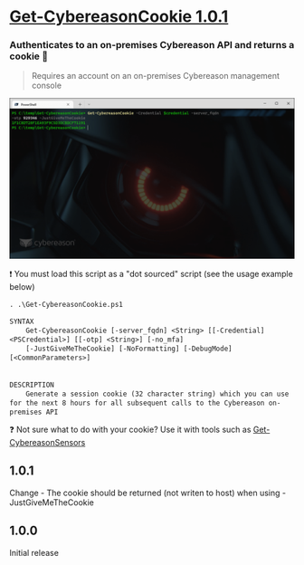 # [Get-CybereasonCookie 1.0.1](https://github.com/Cybereason-Fan/Get-CybereasonCookie)

### Authenticates to an on-premises Cybereason API and returns a cookie 🍪
> Requires an account on an on-premises Cybereason management console

![image](usage-Get-CybereasonCookie.png)

❗ You must load this script as a "dot sourced" script (see the usage example below)
```
. .\Get-CybereasonCookie.ps1
```
```
SYNTAX
    Get-CybereasonCookie [-server_fqdn] <String> [[-Credential] <PSCredential>] [[-otp] <String>] [-no_mfa]
    [-JustGiveMeTheCookie] [-NoFormatting] [-DebugMode] [<CommonParameters>]


DESCRIPTION
    Generate a session cookie (32 character string) which you can use for the next 8 hours for all subsequent calls to the Cybereason on-premises API
``` 

❓ Not sure what to do with your cookie? Use it with tools such as [Get-CybereasonSensors](https://github.com/Cybereason-Fan/Get-CybereasonSensors)

## 1.0.1

Change - The cookie should be returned (not writen to host) when using -JustGiveMeTheCookie


## 1.0.0

Initial release
